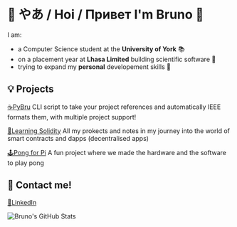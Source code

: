 # :raised_hands: やあ / Hoi / Привет I'm Bruno :raised_hands:
I am: 
- a Computer Science student at the **University of York** :books:
- on a placement year at **Lhasa Limited** building scientific software :microscope:
- trying to expand my **personal** developement skills :seedling:

## :bulb: Projects
[:coffee:PyBru](https://github.com/BrunoDavies/pyBru) CLI script to take your project references and automatically IEEE formats them, with multiple project support! 

[:brain:Learning Solidity](https://github.com/BrunoDavies/Learning-Solidity) All my prokects and notes in my journey into the world of smart contracts and dapps (decentralised apps)

[:joystick:Pong for Pi](https://github.com/BrunoDavies/pongProjectY1) A fun project where we made the hardware and the software to play pong

## :speech_balloon: Contact me!
[:link:LinkedIn](https://www.linkedin.com/in/bruno-davies-653a05175)

![Bruno's GitHub Stats](https://github-readme-stats.vercel.app/api?username=brunodavies&count_private=true&show_icons=true&theme=gruvbox)
